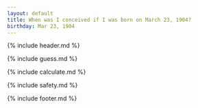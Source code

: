 ```yaml
---
layout: default
title: When was I conceived if I was born on March 23, 1904?
birthday: Mar 23, 1904
---
```


{% include header.md %}

{% include guess.md %}

{% include calculate.md %}

{% include safety.md %}

{% include footer.md %}



